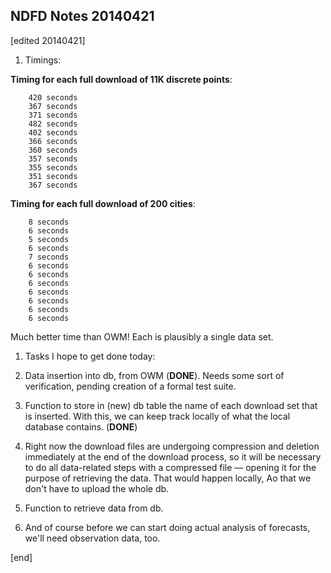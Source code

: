 ## NDFD Notes 20140421

[edited 20140421]

1. Timings:

  **Timing for each full download of 11K discrete points**:

        420 seconds
        367 seconds
        371 seconds
        482 seconds
        402 seconds
        366 seconds
        360 seconds
        357 seconds
        355 seconds
        351 seconds
        367 seconds

  **Timing for each full download of 200 cities**:

        8 seconds
        6 seconds
        5 seconds
        6 seconds
        7 seconds
        6 seconds
        6 seconds
        6 seconds
        6 seconds
        6 seconds
        6 seconds
        6 seconds

  Much better time than OWM! Each is plausibly a single data set.

1. Tasks I hope to get done today:

  2. Data insertion into db, from OWM (**DONE**). Needs some sort of verification, pending creation of a formal test suite.

  2. Function to store in (new) db table the name of each download set that is inserted. With this, we can keep track locally of what the local database contains. (**DONE**)

  2. Right now the download files are undergoing compression and deletion immediately at the end of the download process, so it will be necessary to do all data-related steps with a compressed file — opening it for the purpose of retrieving the data. That would happen locally, Ao that we don't have to upload the whole db.

  2. Function to retrieve data from db.

  2. And of course before we can start doing actual analysis of forecasts, we'll need observation data, too.

[end]
